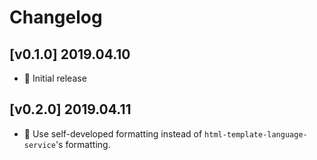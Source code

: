 # Changelog

## [v0.1.0] 2019.04.10

* 🌟 Initial release

## [v0.2.0] 2019.04.11

* 🌟 Use self-developed formatting instead of `html-template-language-service`'s formatting.